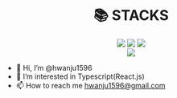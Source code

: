 <div align=center><h1>📚 STACKS</h1></div>

<div align=center>
<img src="https://img.shields.io/badge/react-61DAFB?style=for-the-badge&logo=react&logoColor=black"> 
<img src="https://img.shields.io/badge/next.js-000000?style=for-the-badge&logo=next.js&logoColor=white"> 
<img src="https://img.shields.io/badge/mysql-4479A1?style=for-the-badge&logo=mysql&logoColor=white">
<br>
<img src="https://shields.io/badge/TypeScript-3178C6?logo=TypeScript&logoColor=FFF&style=flat-square">

</div>

- 👋 Hi, I’m @hwanju1596
- 👀 I’m interested in Typescript(React.js)
- 📫 How to reach me hwanju1596@gmail.com


<!---
hwanju1596/hwanju1596 is a ✨ special ✨ repository because its `README.md` (this file) appears on your GitHub profile.
You can click the Preview link to take a look at your changes.
--->
